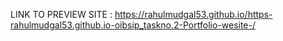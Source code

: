 LINK TO PREVIEW SITE  :  https://rahulmudgal53.github.io/https-rahulmudgal53.github.io-oibsip_taskno.2-Portfolio-wesite-/
